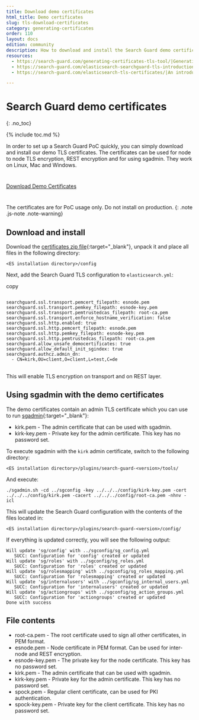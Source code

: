```yaml
---
title: Download demo certificates
html_title: Demo certificates
slug: tls-download-certificates
category: generating-certificates
order: 110
layout: docs
edition: community
description: How to download and install the Search Guard demo certificates for quickly setting up a PoC.
resources:
  - https://search-guard.com/generating-certificates-tls-tool/|Generating production-ready certificates with the TLS tool (blog post)
  - https://search-guard.com/elasticsearch-searchguard-tls-introduction/|An introduction to TLS (blog post)
  - https://search-guard.com/elasticsearch-tls-certificates/|An introduction to TLS certificates (blog post)

---
```

<!---
Copyright 2019 floragunn GmbH
-->

# Search Guard demo certificates
{: .no_toc}

{% include toc.md %}

In order to set up a Search Guard PoC quickly, you can simply download and install our demo TLS certificates. The certificates can be used for node to node TLS encryption, REST encryption and for using sgadmin. They work on Linux, Mac and Windows.

<div class="header-back-buttons helper center" style="margin-top: 40px; margin-bottom:40px;">
<a href="https://downloads.search-guard.com/resources/certificates/certificates.zip" target="_blank" class="button stroke rounded large blue">Download Demo Certificates</a>
</div>

The certificates are for PoC usage only. Do not install on production.
{: .note .js-note .note-warning}

## Download and install

Download the [certificates zip file](https://downloads.search-guard.com/resources/certificates/certificates.zip){:target="_blank"}, unpack it and place all files in the following directory:

```
<ES installation directory>/config
```

Next, add the Search Guard TLS configuration to `elasticsearch.yml`:

<div class="code-highlight " data-label="">
<span class="js-copy-to-clipboard copy-code">copy</span> 
<pre class="language-yml">
<code class=" js-code language-markup">
searchguard.ssl.transport.pemcert_filepath: esnode.pem
searchguard.ssl.transport.pemkey_filepath: esnode-key.pem
searchguard.ssl.transport.pemtrustedcas_filepath: root-ca.pem
searchguard.ssl.transport.enforce_hostname_verification: false
searchguard.ssl.http.enabled: true
searchguard.ssl.http.pemcert_filepath: esnode.pem
searchguard.ssl.http.pemkey_filepath: esnode-key.pem
searchguard.ssl.http.pemtrustedcas_filepath: root-ca.pem
searchguard.allow_unsafe_democertificates: true
searchguard.allow_default_init_sgindex: true
searchguard.authcz.admin_dn:
  - CN=kirk,OU=client,O=client,L=test,C=de
</code>
</pre>
</div>


This will enable TLS encryption on transport and on REST layer. 

## Using sgadmin with the demo certificates

The demo certificates contain an admin TLS certificate which you can use to run [sgadmin](https://docs.search-guard.com/latest/sgadmin){:target="_blank"}:

<div class="file-tree">
	<ul class="file-tree-list js-file-tree treeview" data-expanded="">
		<li class="is-file">kirk.pem -
			<span class="file-tree-description">The admin certificate that can be used with sgadmin.</span>
		</li>
		<li class="is-file">kirk-key.pem -
			<span class="file-tree-description">Private key for the admin certificate. This key has no password set.</span>
		</li>
	</ul>	
</div>

To execute sgadmin with the `kirk` admin certificate, switch to the following directory:

```
<ES installation directory>/plugins/search-guard-<version>/tools/
```

And execute:

```
./sgadmin.sh -cd ../sgconfig -key ../../../config/kirk-key.pem -cert ../../../config/kirk.pem -cacert ../../../config/root-ca.pem -nhnv -icl
```

This will update the Search Guard configuration with the contents of the files located in:

```
<ES installation directory>/plugins/search-guard-<version>/config/
```

If everything is updated correctly, you will see the following output:

```
Will update 'sg/config' with ../sgconfig/sg_config.yml 
   SUCC: Configuration for 'config' created or updated
Will update 'sg/roles' with ../sgconfig/sg_roles.yml 
   SUCC: Configuration for 'roles' created or updated
Will update 'sg/rolesmapping' with ../sgconfig/sg_roles_mapping.yml 
   SUCC: Configuration for 'rolesmapping' created or updated
Will update 'sg/internalusers' with ../sgconfig/sg_internal_users.yml 
   SUCC: Configuration for 'internalusers' created or updated
Will update 'sg/actiongroups' with ../sgconfig/sg_action_groups.yml 
   SUCC: Configuration for 'actiongroups' created or updated
Done with success
```


## File contents

<div class="file-tree">
	<ul class="file-tree-list js-file-tree treeview" data-expanded="">
		<li class="is-file">root-ca.pem -
			<span class="file-tree-description">The root certificate used to sign all other certificates, in PEM format.</span>
		</li>
		<li class="is-file">esnode.pem -
			<span class="file-tree-description">Node certificate in PEM format. Can be used for inter-node and REST encryption.</span>
		</li>
		<li class="is-file">esnode-key.pem -
			<span class="file-tree-description">The private key for the node certificate. This key has no password set.</span>
		</li>
		<li class="is-file">kirk.pem -
			<span class="file-tree-description">The admin certificate that can be used with sgadmin.</span>
		</li>
		<li class="is-file">kirk-key.pem -
			<span class="file-tree-description">Private key for the admin certificate. This key has no password set.</span>
		</li>
		<li class="is-file">spock.pem -
			<span class="file-tree-description">Regular client certificate, can be used for PKI authentication.</span>
		</li>
		<li class="is-file">spock-key.pem -
			<span class="file-tree-description">Private key for the client certificate. This key has no password set.</span>
		</li>
	</ul>	
</div>